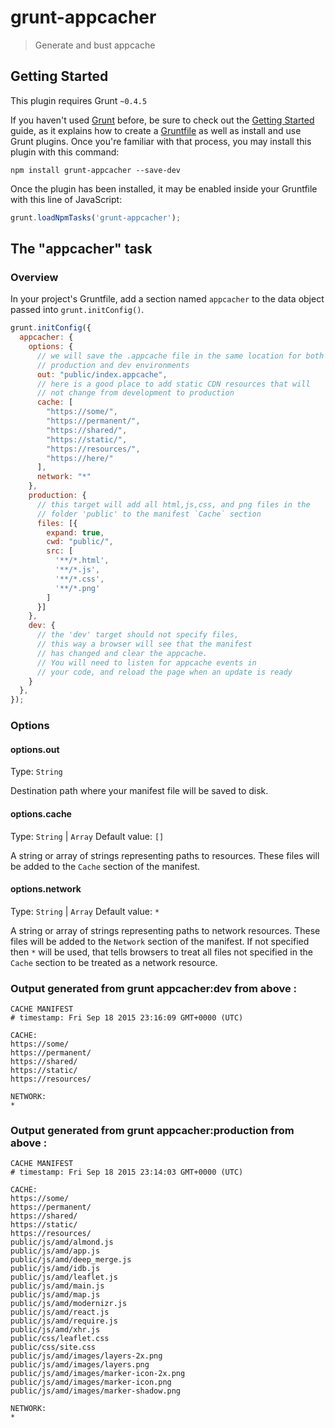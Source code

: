 # grunt-appcacher

> Generate and bust appcache

## Getting Started
This plugin requires Grunt `~0.4.5`

If you haven't used [Grunt](http://gruntjs.com/) before, be sure to check out the [Getting Started](http://gruntjs.com/getting-started) guide, as it explains how to create a [Gruntfile](http://gruntjs.com/sample-gruntfile) as well as install and use Grunt plugins. Once you're familiar with that process, you may install this plugin with this command:

```shell
npm install grunt-appcacher --save-dev
```

Once the plugin has been installed, it may be enabled inside your Gruntfile with this line of JavaScript:

```js
grunt.loadNpmTasks('grunt-appcacher');
```

## The "appcacher" task

### Overview
In your project's Gruntfile, add a section named `appcacher` to the data object passed into `grunt.initConfig()`.

```js
grunt.initConfig({
  appcacher: {
    options: {
      // we will save the .appcache file in the same location for both
      // production and dev environments
      out: "public/index.appcache",
      // here is a good place to add static CDN resources that will
      // not change from development to production
      cache: [
        "https://some/",
        "https://permanent/",
        "https://shared/",
        "https://static/",
        "https://resources/",
        "https://here/"
      ],
      network: "*"
    },
    production: {
      // this target will add all html,js,css, and png files in the
      // folder 'public' to the manifest `Cache` section
      files: [{
        expand: true,
        cwd: "public/",
        src: [
          '**/*.html',
          '**/*.js',
          '**/*.css',
          '**/*.png'
        ]
      }]
    },
    dev: {
      // the 'dev' target should not specify files,
      // this way a browser will see that the manifest
      // has changed and clear the appcache.
      // You will need to listen for appcache events in
      // your code, and reload the page when an update is ready
    }
  },
});

```

### Options

#### options.out
Type: `String`

Destination path where your manifest file will be saved to disk.

#### options.cache
Type: `String` | `Array`
Default value: `[]`

A string or array of strings representing paths to resources.  These files will be added to the `Cache` section of the manifest.

#### options.network
Type: `String` | `Array`
Default value: `*`

A string or array of strings representing paths to network resources.  These files will be added to the `Network` section of the manifest.  If not specified then `*` will be used, that tells browsers to treat all files not specified in the `Cache` section to be treated as a network resource.


### Output generated from grunt appcacher:dev from above :

```shell
CACHE MANIFEST
# timestamp: Fri Sep 18 2015 23:16:09 GMT+0000 (UTC)

CACHE:
https://some/
https://permanent/
https://shared/
https://static/
https://resources/

NETWORK:
*

```

### Output generated from grunt appcacher:production from above :

```shell
CACHE MANIFEST
# timestamp: Fri Sep 18 2015 23:14:03 GMT+0000 (UTC)

CACHE:
https://some/
https://permanent/
https://shared/
https://static/
https://resources/
public/js/amd/almond.js
public/js/amd/app.js
public/js/amd/deep_merge.js
public/js/amd/idb.js
public/js/amd/leaflet.js
public/js/amd/main.js
public/js/amd/map.js
public/js/amd/modernizr.js
public/js/amd/react.js
public/js/amd/require.js
public/js/amd/xhr.js
public/css/leaflet.css
public/css/site.css
public/js/amd/images/layers-2x.png
public/js/amd/images/layers.png
public/js/amd/images/marker-icon-2x.png
public/js/amd/images/marker-icon.png
public/js/amd/images/marker-shadow.png

NETWORK:
*
```